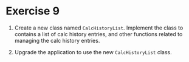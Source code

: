 # Exercise 9

1. Create a new class named `CalcHistoryList`. Implement the class to contains a list of calc history entries, and other functions related to managing the calc history entries.

2. Upgrade the application to use the new `CalcHistoryList` class.